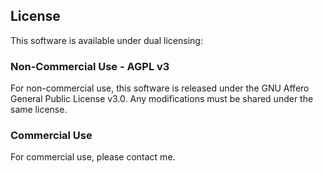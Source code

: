 ## License

This software is available under dual licensing:

### Non-Commercial Use - AGPL v3
For non-commercial use, this software is released under the GNU Affero General Public License v3.0.
Any modifications must be shared under the same license.

### Commercial Use
For commercial use, please contact me.
